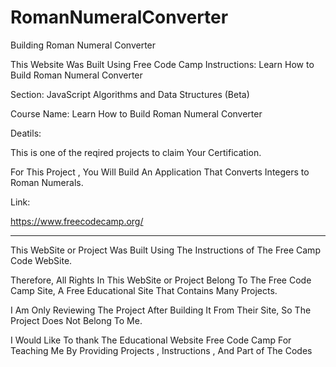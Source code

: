 # RomanNumeralConverter


Building Roman Numeral Converter


This Website Was Built Using Free Code Camp Instructions: Learn How to Build Roman Numeral Converter


Section: JavaScript Algorithms and Data Structures (Beta)


Course Name: Learn How to Build Roman Numeral Converter


Deatils:


This is one of the reqired projects to claim Your Certification.


For This Project , You Will Build An Application That Converts Integers to Roman Numerals.


Link:


https://www.freecodecamp.org/






---------------------------------------------------------------------------------------------------------------------------------------------------------------------------------------------------------------------



This WebSite or Project Was Built Using The Instructions of The Free Camp Code WebSite. 


Therefore, All Rights In This WebSite or Project Belong To The Free Code Camp Site, A Free Educational Site That Contains Many Projects. 


I Am Only Reviewing The Project After Building It From Their Site, So The Project Does Not Belong To Me. 


I Would Like To thank The Educational Website Free Code Camp For Teaching Me By Providing Projects , Instructions , And Part of The Codes
